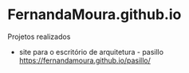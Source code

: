 # FernandaMoura.github.io


Projetos realizados

- site para o escritório de arquitetura - pasillo
https://fernandamoura.github.io/pasillo/

